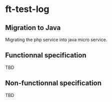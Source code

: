 # ft-test-log

## Migration to Java
Migrating the php service into java micro service.

## Functionnal specification
TBD

## Non-functionnal specification
TBD